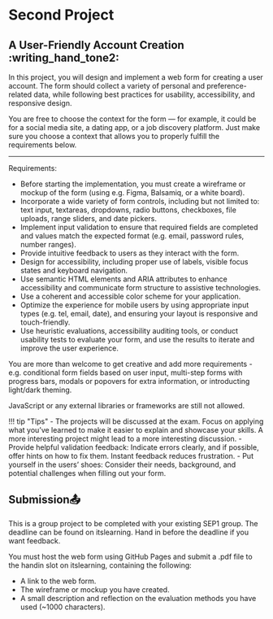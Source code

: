 # Second Project

## A User-Friendly Account Creation :writing_hand_tone2:

In this project, you will design and implement a web form for creating a user account. The form should collect a variety of personal and preference-related data, while following best practices for usability, accessibility, and responsive design.

You are free to choose the context for the form — for example, it could be for a social media site, a dating app, or a job discovery platform. Just make sure you choose a context that allows you to properly fulfill the requirements below.

---

Requirements:

- Before starting the implementation, you must create a wireframe or mockup of the form (using e.g. Figma, Balsamiq, or a white board).
- Incorporate a wide variety of form controls, including but not limited to: text input, textareas, dropdowns, radio buttons, checkboxes, file uploads, range sliders, and date pickers.
- Implement input validation to ensure that required fields are completed and values match the expected format (e.g. email, password rules, number ranges).
- Provide intuitive feedback to users as they interact with the form.
- Design for accessibility, including proper use of labels, visible focus states and keyboard navigation.
- Use semantic HTML elements and ARIA attributes to enhance accessibility and communicate form structure to assistive technologies.
- Use a coherent and accessible color scheme for your application.
- Optimize the experience for mobile users by using appropriate input types (e.g. tel, email, date), and ensuring your layout is responsive and touch-friendly.
- Use heuristic evaluations, accessibility auditing tools, or conduct usability tests to evaluate your form, and use the results to iterate and improve the user experience.

You are more than welcome to get creative and add more requirements - e.g. conditional form fields based on user input, multi-step forms with progress bars, modals or popovers for extra information, or introducting light/dark theming.

JavaScript or any external libraries or frameworks are still not allowed.

!!! tip "Tips"
    - The projects will be discussed at the exam. Focus on applying what you’ve learned to make it easier to explain and showcase your skills. A more interesting project might lead to a more interesting discussion.
    - Provide helpful validation feedback: Indicate errors clearly, and if possible, offer hints on how to fix them. Instant feedback reduces frustration.
    - Put yourself in the users’ shoes: Consider their needs, background, and potential challenges when filling out your form.

## Submission📤

This is a group project to be completed with your existing SEP1 group. The deadline can be found on itslearning. Hand in before the deadline if you want feedback.

You must host the web form using GitHub Pages and submit a .pdf file to the handin slot on itslearning, containing the following:

- A link to the web form.
- The wireframe or mockup you have created.
- A small description and reflection on the evaluation methods you have used (~1000 characters).